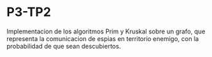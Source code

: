 # P3-TP2
Implementacion de los algoritmos Prim y Kruskal sobre un grafo, que representa la comunicacion de espias en territorio enemigo, con la probabilidad de que sean descubiertos.
